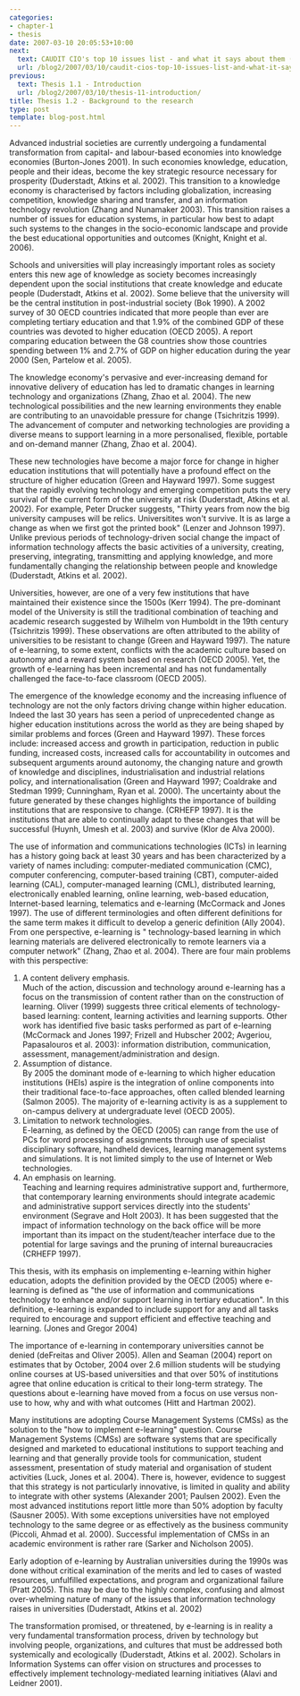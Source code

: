```yaml
---
categories:
- chapter-1
- thesis
date: 2007-03-10 20:05:53+10:00
next:
  text: CAUDIT CIO's top 10 issues list - and what it says about them (to me)
  url: /blog2/2007/03/10/caudit-cios-top-10-issues-list-and-what-it-says-about-them-to-me/
previous:
  text: Thesis 1.1 - Introduction
  url: /blog2/2007/03/10/thesis-11-introduction/
title: Thesis 1.2 - Background to the research
type: post
template: blog-post.html
---
```

Advanced industrial societies are currently undergoing a fundamental transformation from capital- and labour-based economies into knowledge economies (Burton-Jones 2001). In such economies knowledge, education, people and their ideas, become the key strategic resource necessary for prosperity (Duderstadt, Atkins et al. 2002). This transition to a knowledge economy is characterised by factors including globalization, increasing competition, knowledge sharing and transfer, and an information technology revolution (Zhang and Nunamaker 2003). This transition raises a number of issues for education systems, in particular how best to adapt such systems to the changes in the socio-economic landscape and provide the best educational opportunities and outcomes (Knight, Knight et al. 2006).

Schools and universities will play increasingly important roles as society enters this new age of knowledge as society becomes increasingly dependent upon the social institutions that create knowledge and educate people (Duderstadt, Atkins et al. 2002). Some believe that the university will be the central institution in post-industrial society (Bok 1990). A 2002 survey of 30 OECD countries indicated that more people than ever are completing tertiary education and that 1.9% of the combined GDP of these countries was devoted to higher education (OECD 2005). A report comparing education between the G8 countries show those countries spending between 1% and 2.7% of GDP on higher education during the year 2000 (Sen, Partelow et al. 2005).

The knowledge economy's pervasive and ever-increasing demand for innovative delivery of education has led to dramatic changes in learning technology and organizations (Zhang, Zhao et al. 2004). The new technological possibilities and the new learning environments they enable are contributing to an unavoidable pressure for change (Tsichritzis 1999). The advancement of computer and networking technologies are providing a diverse means to support learning in a more personalised, flexible, portable and on-demand manner (Zhang, Zhao et al. 2004).

These new technologies have become a major force for change in higher education institutions that will potentially have a profound effect on the structure of higher education (Green and Hayward 1997). Some suggest that the rapidly evolving technology and emerging competition puts the very survival of the current form of the university at risk (Duderstadt, Atkins et al. 2002). For example, Peter Drucker suggests, "Thirty years from now the big university campuses will be relics. Universitites won't survive. It is as large a change as when we first got the printed book" (Lenzer and Johnson 1997). Unlike previous periods of technology-driven social change the impact of information technology affects the basic activities of a university, creating, preserving, integrating, transmitting and applying knowledge, and more fundamentally changing the relationship between people and knowledge (Duderstadt, Atkins et al. 2002).

Universities, however, are one of a very few institutions that have maintained their existence since the 1500s (Kerr 1994). The pre-dominant model of the University is still the traditional combination of teaching and academic research suggested by Wilhelm von Humboldt in the 19th century (Tsichritzis 1999). These observations are often attributed to the ability of universities to be resistant to change (Green and Hayward 1997). The nature of e-learning, to some extent, conflicts with the academic culture based on autonomy and a reward system based on research (OECD 2005). Yet, the growth of e-learning has been incremental and has not fundamentally challenged the face-to-face classroom (OECD 2005).

The emergence of the knowledge economy and the increasing influence of technology are not the only factors driving change within higher education. Indeed the last 30 years has seen a period of unprecedented change as higher education institutions across the world as they are being shaped by similar problems and forces (Green and Hayward 1997). These forces include: increased access and growth in participation, reduction in public funding, increased costs, increased calls for accountability in outcomes and subsequent arguments around autonomy, the changing nature and growth of knowledge and disciplines, industrialisation and industrial relations policy, and internationalisation (Green and Hayward 1997; Coaldrake and Stedman 1999; Cunningham, Ryan et al. 2000). The uncertainty about the future generated by these changes highlights the importance of building institutions that are responsive to change. (CRHEFP 1997). It is the institutions that are able to continually adapt to these changes that will be successful (Huynh, Umesh et al. 2003) and survive (Klor de Alva 2000).

The use of information and communications technologies (ICTs) in learning has a history going back at least 30 years and has been characterized by a variety of names including: computer-mediated communication (CMC), computer conferencing, computer-based training (CBT), computer-aided learning (CAL), computer-managed learning (CML), distributed learning, electronically enabled learning, online learning, web-based education, Internet-based learning, telematics and e-learning (McCormack and Jones 1997). The use of different terminologies and often different definitions for the same term makes it difficult to develop a generic definition (Ally 2004). From one perspective, e-learning is " technology-based learning in which learning materials are delivered electronically to remote learners via a computer network" (Zhang, Zhao et al. 2004). There are four main problems with this perspective:

1. A content delivery emphasis.  
    Much of the action, discussion and technology around e-learning has a focus on the transmission of content rather than on the construction of learning. Oliver (1999) suggests three critical elements of technology-based learning: content, learning activities and learning supports. Other work has identified five basic tasks performed as part of e-learning (McCormack and Jones 1997; Frizell and Hubscher 2002; Avgeriou, Papasalouros et al. 2003): information distribution, communication, assessment, management/administration and design.
2. Assumption of distance.  
    By 2005 the dominant mode of e-learning to which higher education institutions (HEIs) aspire is the integration of online components into their traditional face-to-face approaches, often called blended learning (Salmon 2005). The majority of e-learning activity is as a supplement to on-campus delivery at undergraduate level (OECD 2005).
3. Limitation to network technologies.  
    E-learning, as defined by the OECD (2005) can range from the use of PCs for word processing of assignments through use of specialist disciplinary software, handheld devices, learning management systems and simulations. It is not limited simply to the use of Internet or Web technologies.
4. An emphasis on learning.  
    Teaching and learning requires administrative support and, furthermore, that contemporary learning environments should integrate academic and administrative support services directly into the students' environment (Segrave and Holt 2003). It has been suggested that the impact of information technology on the back office will be more important than its impact on the student/teacher interface due to the potential for large savings and the pruning of internal bureaucracies (CRHEFP 1997).

This thesis, with its emphasis on implementing e-learning within higher education, adopts the definition provided by the OECD (2005) where e-learning is defined as "the use of information and communications technology to enhance and/or support learning in tertiary education". In this definition, e-learning is expanded to include support for any and all tasks required to encourage and support efficient and effective teaching and learning. (Jones and Gregor 2004)

The importance of e-learning in contemporary universities cannot be denied (deFreitas and Oliver 2005). Allen and Seaman (2004) report on estimates that by October, 2004 over 2.6 million students will be studying online courses at US-based universities and that over 50% of institutions agree that online education is critical to their long-term strategy. The questions about e-learning have moved from a focus on use versus non-use to how, why and with what outcomes (Hitt and Hartman 2002).

Many institutions are adopting Course Management Systems (CMSs) as the solution to the "how to implement e-learning" question. Course Management Systems (CMSs) are software systems that are specifically designed and marketed to educational institutions to support teaching and learning and that generally provide tools for communication, student assessment, presentation of study material and organisation of student activities (Luck, Jones et al. 2004). There is, however, evidence to suggest that this strategy is not particularly innovative, is limited in quality and ability to integrate with other systems (Alexander 2001; Paulsen 2002). Even the most advanced institutions report little more than 50% adoption by faculty (Sausner 2005). With some exceptions universities have not employed technology to the same degree or as effectively as the business community (Piccoli, Ahmad et al. 2000). Successful implementation of CMSs in an academic environment is rather rare (Sarker and Nicholson 2005).

Early adoption of e-learning by Australian universities during the 1990s was done without critical examination of the merits and led to cases of wasted resources, unfulfilled expectations, and program and organizational failure (Pratt 2005). This may be due to the highly complex, confusing and almost over-whelming nature of many of the issues that information technology raises in universities (Duderstadt, Atkins et al. 2002)

The transformation promised, or threatened, by e-learning is in reality a very fundamental transformation process, driven by technology but involving people, organizations, and cultures that must be addressed both systemically and ecologically (Duderstadt, Atkins et al. 2002). Scholars in Information Systems can offer vision on structures and processes to effectively implement technology-mediated learning initiatives (Alavi and Leidner 2001).